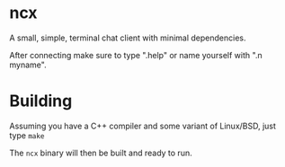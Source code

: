 # ncx

A small, simple, terminal chat client with minimal dependencies.

After connecting make sure to type ".help" or name yourself with ".n myname".

# Building

Assuming you have a C++ compiler and some variant of Linux/BSD, just type `make`

The `ncx` binary will then be built and ready to run.
